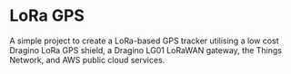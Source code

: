 # LoRa GPS

A simple project to create a LoRa-based GPS tracker utilising a low cost Dragino LoRa GPS shield, a Dragino LG01 LoRaWAN gateway, the Things Network, and AWS public cloud services.
